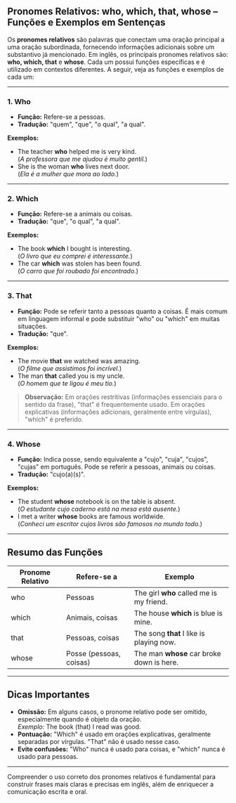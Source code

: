 
## Pronomes Relativos: who, which, that, whose – Funções e Exemplos em Sentenças

Os **pronomes relativos** são palavras que conectam uma oração principal a uma oração subordinada, fornecendo informações adicionais sobre um substantivo já mencionado. Em inglês, os principais pronomes relativos são: **who, which, that** e **whose**. Cada um possui funções específicas e é utilizado em contextos diferentes. A seguir, veja as funções e exemplos de cada um:

---

### 1. **Who**

- **Função:** Refere-se a pessoas.
- **Tradução:** "quem", "que", "o qual", "a qual".

**Exemplos:**
- The teacher **who** helped me is very kind.  
  (_A professora que me ajudou é muito gentil._)
- She is the woman **who** lives next door.  
  (_Ela é a mulher que mora ao lado._)

---

### 2. **Which**

- **Função:** Refere-se a animais ou coisas.
- **Tradução:** "que", "o qual", "a qual".

**Exemplos:**
- The book **which** I bought is interesting.  
  (_O livro que eu comprei é interessante._)
- The car **which** was stolen has been found.  
  (_O carro que foi roubado foi encontrado._)

---

### 3. **That**

- **Função:** Pode se referir tanto a pessoas quanto a coisas. É mais comum em linguagem informal e pode substituir "who" ou "which" em muitas situações.
- **Tradução:** "que".

**Exemplos:**
- The movie **that** we watched was amazing.  
  (_O filme que assistimos foi incrível._)
- The man **that** called you is my uncle.  
  (_O homem que te ligou é meu tio._)

> **Observação:** Em orações restritivas (informações essenciais para o sentido da frase), "that" é frequentemente usado. Em orações explicativas (informações adicionais, geralmente entre vírgulas), "which" é preferido.

---

### 4. **Whose**

- **Função:** Indica posse, sendo equivalente a "cujo", "cuja", "cujos", "cujas" em português. Pode se referir a pessoas, animais ou coisas.
- **Tradução:** "cujo(a)(s)".

**Exemplos:**
- The student **whose** notebook is on the table is absent.  
  (_O estudante cujo caderno está na mesa está ausente._)
- I met a writer **whose** books are famous worldwide.  
  (_Conheci um escritor cujos livros são famosos no mundo todo._)

---

## Resumo das Funções

| Pronome Relativo | Refere-se a         | Exemplo                                      |
|------------------|---------------------|----------------------------------------------|
| who              | Pessoas             | The girl **who** called me is my friend.     |
| which            | Animais, coisas     | The house **which** is blue is mine.         |
| that             | Pessoas, coisas     | The song **that** I like is playing now.     |
| whose            | Posse (pessoas, coisas) | The man **whose** car broke down is here. |

---

## Dicas Importantes

- **Omissão:** Em alguns casos, o pronome relativo pode ser omitido, especialmente quando é objeto da oração.  
  _Exemplo:_ The book (that) I read was good.
- **Pontuação:** "Which" é usado em orações explicativas, geralmente separadas por vírgulas. "That" não é usado nesse caso.
- **Evite confusões:** "Who" nunca é usado para coisas, e "which" nunca é usado para pessoas.

---

Compreender o uso correto dos pronomes relativos é fundamental para construir frases mais claras e precisas em inglês, além de enriquecer a comunicação escrita e oral.
```
